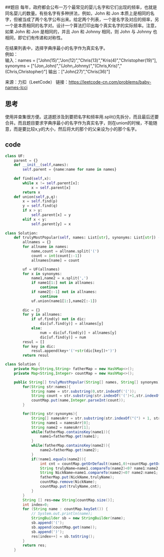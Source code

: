 ##题目
每年，政府都会公布一万个最常见的婴儿名字和它们出现的频率，也就是同名婴儿的数量。有些名字有多种拼法，例如，John 和 Jon 本质上是相同的名字，但被当成了两个名字公布出来。给定两个列表，一个是名字及对应的频率，另一个是本质相同的名字对。设计一个算法打印出每个真实名字的实际频率。注意，如果 John 和 Jon 是相同的，并且 Jon 和 Johnny 相同，则 John 与 Johnny 也相同，即它们有传递和对称性。

在结果列表中，选择字典序最小的名字作为真实名字。<br/>
例如：<br/>
输入：names = ["John(15)","Jon(12)","Chris(13)","Kris(4)","Christopher(19)"], synonyms = ["(Jon,John)","(John,Johnny)","(Chris,Kris)","(Chris,Christopher)"]
输出：["John(27)","Chris(36)"]

来源：力扣（LeetCode）
链接：https://leetcode-cn.com/problems/baby-names-lcci


## 思考
使用并查集很方便。这道题涉及到要把名字和频率用.split()先拆分，而且最后还要合并。而且题目要求字典序最小的名字作为真实名字，则在union的时候，不能随意，而是要比较x,y的大小，然后将大的那个的父亲设为小的那个名字。

## code
```Python
class UF:
    parent = {}
    def __init__(self,names):
        self.parent = {name:name for name in names}
    
    def find(self,x):
        while x != self.parent[x]:
            x = self.parent[x]
        return x 
    def union(self,p,q):
        x = self.find(p)
        y = self.find(q)
        if x > y:
            self.parent[x] = y
        elif x < y:
            self.parent[y] = x
             
class Solution:
    def trulyMostPopular(self, names: List[str], synonyms: List[str]) -> List[str]:
        allnames = {}
        for allname in names:
            name,count = allname.split('(')
            count = int(count[:-1])
            allnames[name] = count

        uf = UF(allnames)
        for x in synonyms:
            name1,name2 = x.split(',')
            if name1[1:] not in allnames:
                continue
            if name2[:-1] not in allnames:
                continue
            uf.union(name1[1:],name2[:-1])
            
        dic = {}
        for y in allnames:
            if uf.find(y) not in dic:
                dic[uf.find(y)] = allnames[y]
            else:
                num = dic[uf.find(y)] + allnames[y]
                dic[uf.find(y)] = num
        resul = []
        for key in dic:
            resul.append(key+'('+str(dic[key])+')')
        return resul
```


```java
class Solution {
    private Map<String,String> fatherMap = new HashMap<>();
    private Map<String,Integer> countMap = new HashMap<>();

    public String[] trulyMostPopular(String[] names, String[] synonyms) {
        for(String str:names){
            String name = str.substring(0,str.indexOf('('));
            String count = str.substring(str.indexOf('(')+1,str.indexOf(')'));
            countMap.put(name,Integer.parseInt(count));
        }

        for(String str:synonyms){
            String[] namesArr = str.substring(str.indexOf("(") + 1, str.indexOf(")")).split(",");
            String name1 = namesArr[0];
            String name2 = namesArr[1];
            while(fatherMap.containsKey(name1)){
                name1=fatherMap.get(name1);
            }
            while(fatherMap.containsKey(name2)){
                name2=fatherMap.get(name2);
            }        
            if(!name1.equals(name2)){
                int cnt = countMap.getOrDefault(name1,0)+countMap.getOrDefault(name2,0);
                String trulyName=name1.compareTo(name2)<0? name1:name2;
                String NickName=name1.compareTo(name2)<0? name2:name1;
                fatherMap.put(NickName,trulyName);
                countMap.remove(NickName);
                countMap.put(trulyName,cnt);       
            }    
        }
        String [] res=new String[countMap.size()];
        int index=0;
        for (String name : countMap.keySet()) {
            // System.out.println(name);
            StringBuilder sb = new StringBuilder(name);
            sb.append('(');
            sb.append(countMap.get(name));
            sb.append(')');
            res[index++] = sb.toString();
        }
        return res;
    }
```